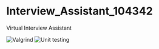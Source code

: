 # Interview_Assistant_104342
 Virtual Interview Assistant
 
![Valgrind](https://github.com/HareeshU/Interview_Assistant_104342/workflows/Valgrind/badge.svg)
![Unit testing](https://github.com/HareeshU3172/Interview_Assistant_104342/workflows/Unit%20testing/badge.svg)
